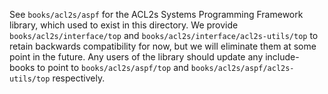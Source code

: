 See `books/acl2s/aspf` for the ACL2s Systems Programming Framework
library, which used to exist in this directory. We provide
`books/acl2s/interface/top` and
`books/acl2s/interface/acl2s-utils/top` to retain backwards
compatibility for now, but we will eliminate them at some point in the
future. Any users of the library should update any include-books to
point to `books/acl2s/aspf/top` and `books/acl2s/aspf/acl2s-utils/top`
respectively.
